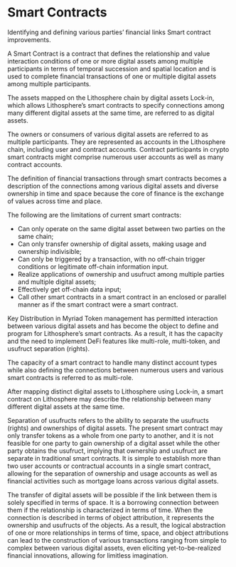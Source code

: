 # Smart Contracts

Identifying and defining various parties’ financial links Smart contract improvements.

A Smart Contract is a contract that defines the relationship and value interaction conditions of one or more digital assets among multiple participants in terms of temporal succession and spatial location and is used to complete financial transactions of one or multiple digital assets among multiple participants.

The assets mapped on the Lithosphere chain by digital assets Lock-in, which allows Lithosphere’s smart contracts to specify connections among many different digital assets at the same time, are referred to as digital assets.

The owners or consumers of various digital assets are referred to as multiple participants. They are represented as accounts in the Lithosphere chain, including user and contract accounts. Contract participants in crypto smart contracts might comprise numerous user accounts as well as many contract accounts.

The definition of financial transactions through smart contracts becomes a description of the connections among various digital assets and diverse ownership in time and space because the core of finance is the exchange of values across time and place.

The following are the limitations of current smart contracts:

* Can only operate on the same digital asset between two parties on the same chain;
* Can only transfer ownership of digital assets, making usage and ownership indivisible;
* Can only be triggered by a transaction, with no off-chain trigger conditions or legitimate off-chain information input.
* Realize applications of ownership and usufruct among multiple parties and multiple digital assets;&#x20;
* Effectively get off-chain data input;
* Call other smart contracts in a smart contract in an enclosed or parallel manner as if the smart contract were a smart contract.

Key Distribution in Myriad Token management has permitted interaction between various digital assets and has become the object to define and program for Lithosphere’s smart contracts. As a result, it has the capacity and the need to implement DeFi features like multi-role, multi-token, and usufruct separation (rights).

The capacity of a smart contract to handle many distinct account types while also defining the connections between numerous users and various smart contracts is referred to as multi-role.

After mapping distinct digital assets to Lithosphere using Lock-in, a smart contract on Lithosphere may describe the relationship between many different digital assets at the same time.

Separation of usufructs refers to the ability to separate the usufructs (rights) and ownerships of digital assets. The present smart contract may only transfer tokens as a whole from one party to another, and it is not feasible for one party to gain ownership of a digital asset while the other party obtains the usufruct, implying that ownership and usufruct are separate in traditional smart contracts. It is simple to establish more than two user accounts or contractual accounts in a single smart contract, allowing for the separation of ownership and usage accounts as well as financial activities such as mortgage loans across various digital assets.

The transfer of digital assets will be possible if the link between them is solely specified in terms of space. It is a borrowing connection between them if the relationship is characterized in terms of time. When the connection is described in terms of object attribution, it represents the ownership and usufructs of the objects. As a result, the logical abstraction of one or more relationships in terms of time, space, and object attributions can lead to the construction of various transactions ranging from simple to complex between various digital assets, even eliciting yet-to-be-realized financial innovations, allowing for limitless imagination.

